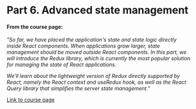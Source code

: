 # Part 6. Advanced state management

#### From the course page:

*"So far, we have placed the application's state and state logic directly inside React components. When applications grow larger, state management should be moved outside React components. In this part, we will introduce the Redux library, which is currently the most popular solution for managing the state of React applications.*

*We'll learn about the lightweight version of Redux directly supported by React, namely the React context and useRedux hook, as well as the React Query library that simplifies the server state management."*

[Link to course page](https://fullstackopen.com/en/part6)
